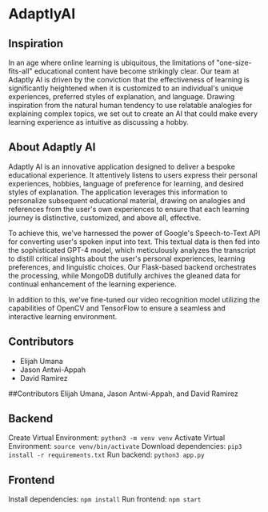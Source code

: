 # AdaptlyAI

## Inspiration

In an age where online learning is ubiquitous, the limitations of "one-size-fits-all" educational content have become strikingly clear. Our team at Adaptly AI is driven by the conviction that the effectiveness of learning is significantly heightened when it is customized to an individual's unique experiences, preferred styles of explanation, and language. Drawing inspiration from the natural human tendency to use relatable analogies for explaining complex topics, we set out to create an AI that could make every learning experience as intuitive as discussing a hobby.

## About Adaptly AI

Adaptly AI is an innovative application designed to deliver a bespoke educational experience. It attentively listens to users express their personal experiences, hobbies, language of preference for learning, and desired styles of explanation. The application leverages this information to personalize subsequent educational material, drawing on analogies and references from the user's own experiences to ensure that each learning journey is distinctive, customized, and above all, effective.

To achieve this, we've harnessed the power of Google's Speech-to-Text API for converting user's spoken input into text. This textual data is then fed into the sophisticated GPT-4 model, which meticulously analyzes the transcript to distill critical insights about the user's personal experiences, learning preferences, and linguistic choices. Our Flask-based backend orchestrates the processing, while MongoDB dutifully archives the gleaned data for continual enhancement of the learning experience.

In addition to this, we've fine-tuned our video recognition model utilizing the capabilities of OpenCV and TensorFlow to ensure a seamless and interactive learning environment.

## Contributors

- Elijah Umana
- Jason Antwi-Appah
- David Ramirez


##Contributors Elijah Umana, Jason Antwi-Appah, and 
David Ramirez

## Backend
Create Virtual Environment: `python3 -m venv venv`
Activate Virtual Environment: `source venv/bin/activate`
Download dependencies: `pip3 install -r requirements.txt`
Run backend: `python3 app.py`

## Frontend
Install dependencies: `npm install`
Run frontend: `npm start`
